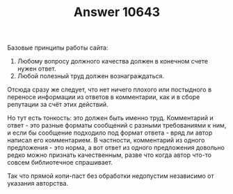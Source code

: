 ﻿---
title: "Answer 10643"
se.owner.user_id: 178779
se.owner.display_name: "Pavel Mayorov"
se.owner.link: "https://ru.meta.stackoverflow.com/users/178779/pavel-mayorov"
se.answer_id: 10643
se.question_id: 10628
se.post_type: answer
se.score: 1
se.is_accepted: False
---
<p>Базовые принципы работы сайта:</p>
<ol>
<li>Любому вопросу должного качества должен в конечном счете нужен ответ.</li>
<li>Любой полезный труд должен вознаграждаться.</li>
</ol>
<p>Отсюда сразу же следует, что нет ничего плохого или постыдного в переносе информации из ответов в комментарии, как и в сборе репутации за счёт этих действий.</p>
<p>Но тут есть тонкость: это должен быть именно труд. Комментарий и ответ - это разные форматы сообщений с разными требованиями к ним, и если бы сообщение подходило под формат ответа - вряд ли автор написал его комментарием. В частности, комментарий из одного предложения - это норма, а вот ответ из одного предложения довольно редко можно признать качественным, разве что когда автор что-то совсем библиотечное спрашивает.</p>
<p>Так что прямой копи-паст без обработки недопустим независимо от указания авторства.</p>
